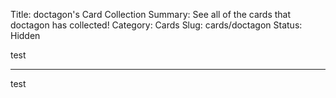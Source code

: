 Title: doctagon's Card Collection
Summary: See all of the cards that doctagon has collected!
Category: Cards
Slug: cards/doctagon
Status: Hidden

test

---
test